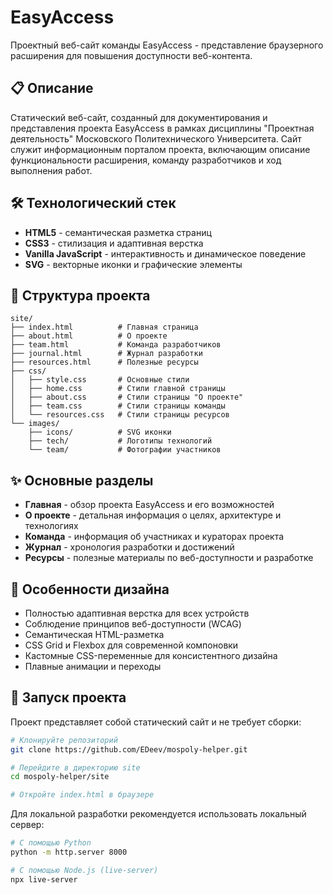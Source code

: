 # EasyAccess

Проектный веб-сайт команды EasyAccess - представление браузерного расширения для повышения доступности веб-контента.

## 📋 Описание

Статический веб-сайт, созданный для документирования и представления проекта EasyAccess в рамках дисциплины "Проектная деятельность" Московского Политехнического Университета. Сайт служит информационным порталом проекта, включающим описание функциональности расширения, команду разработчиков и ход выполнения работ.

## 🛠 Технологический стек

- **HTML5** - семантическая разметка страниц
- **CSS3** - стилизация и адаптивная верстка
- **Vanilla JavaScript** - интерактивность и динамическое поведение
- **SVG** - векторные иконки и графические элементы

## 📁 Структура проекта

```
site/
├── index.html          # Главная страница
├── about.html          # О проекте
├── team.html           # Команда разработчиков
├── journal.html        # Журнал разработки
├── resources.html      # Полезные ресурсы
├── css/
│   ├── style.css       # Основные стили
│   ├── home.css        # Стили главной страницы
│   ├── about.css       # Стили страницы "О проекте"
│   ├── team.css        # Стили страницы команды
│   └── resources.css   # Стили страницы ресурсов
└── images/
    ├── icons/          # SVG иконки
    ├── tech/           # Логотипы технологий
    └── team/           # Фотографии участников
```

## ✨ Основные разделы

- **Главная** - обзор проекта EasyAccess и его возможностей
- **О проекте** - детальная информация о целях, архитектуре и технологиях
- **Команда** - информация об участниках и кураторах проекта
- **Журнал** - хронология разработки и достижений
- **Ресурсы** - полезные материалы по веб-доступности и разработке

## 🎨 Особенности дизайна

- Полностью адаптивная верстка для всех устройств
- Соблюдение принципов веб-доступности (WCAG)
- Семантическая HTML-разметка
- CSS Grid и Flexbox для современной компоновки
- Кастомные CSS-переменные для консистентного дизайна
- Плавные анимации и переходы

## 🚀 Запуск проекта

Проект представляет собой статический сайт и не требует сборки:

```bash
# Клонируйте репозиторий
git clone https://github.com/EDeev/mospoly-helper.git

# Перейдите в директорию site
cd mospoly-helper/site

# Откройте index.html в браузере
```

Для локальной разработки рекомендуется использовать локальный сервер:

```bash
# С помощью Python
python -m http.server 8000

# С помощью Node.js (live-server)
npx live-server
```

